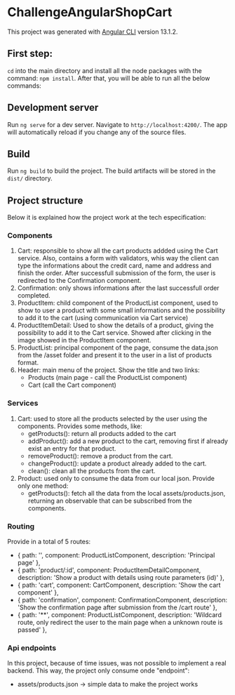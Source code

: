 # ChallengeAngularShopCart

This project was generated with [Angular CLI](https://github.com/angular/angular-cli) version 13.1.2.

## First step:

`cd` into the main directory and install all the node packages with the command: `npm install`.
After that, you will be able to run all the below commands:

## Development server

Run `ng serve` for a dev server. Navigate to `http://localhost:4200/`. The app will automatically reload if you change any of the source files.

## Build

Run `ng build` to build the project. The build artifacts will be stored in the `dist/` directory.

## Project structure

Below it is explained how the project work at the tech especification:

### Components

1. Cart: responsible to show all the cart products addded using the Cart service. Also, contains a form with validators, whis way the client can type the informations about the credit card, name and address and finish the order. After successfull submission of the form, the user is redirected to the Confirmation component.
2. Confirmation: only shows informations after the last successfull order completed.
3. ProductItem: child component of the ProductList component, used to show to user a product with some small informations and the possibility to add it to the cart (using communication via Cart service)
4. ProductItemDetail: Used to show the details of a product, giving the possibility to add it to the Cart service. Showed after clicking in the image showed in the ProductItem component.
5. ProductList: principal component of the page, consume the data.json from the /asset folder and present it to the user in a list of products format.
6. Header: main menu of the project. Show the title and two links:
   - Products (main page - call the ProductList component)
   - Cart (call the Cart component)

### Services

1. Cart: used to store all the products selected by the user using the components. Provides some methods, like:
   - getProducts(): return all products added to the cart
   - addProduct(): add a new product to the cart, removing first if already exist an entry for that product.
   - removeProduct(): remove a product from the cart.
   - changeProduct(): update a product already added to the cart.
   - clean(): clean all the products from the cart.
2. Product: used only to consume the data from our local json. Provide only one method:
   - getProducts(): fetch all the data from the local assets/products.json, returning an observable that can be subscribed from the components.

### Routing

Provide in a total of 5 routes:

- { path: '', component: ProductListComponent, description: 'Principal page' },
- { path: 'product/:id', component: ProductItemDetailComponent, description: 'Show a product with details using route parameters (id)' },
- { path: 'cart', component: CartComponent, description: 'Show the cart component' },
- { path: 'confirmation', component: ConfirmationComponent, description: 'Show the confirmation page after submission from the /cart route' },
- { path: '\*\*', component: ProductListComponent, description: 'Wildcard route, only redirect the user to the main page when a unknown route is passed' },

### Api endpoints

In this project, because of time issues, was not possible to implement a real backend. This way, the project only consume onde "endpoint":

- assets/products.json -> simple data to make the project works
